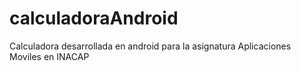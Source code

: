 # calculadoraAndroid
Calculadora desarrollada en android para la asignatura Aplicaciones Moviles en INACAP
